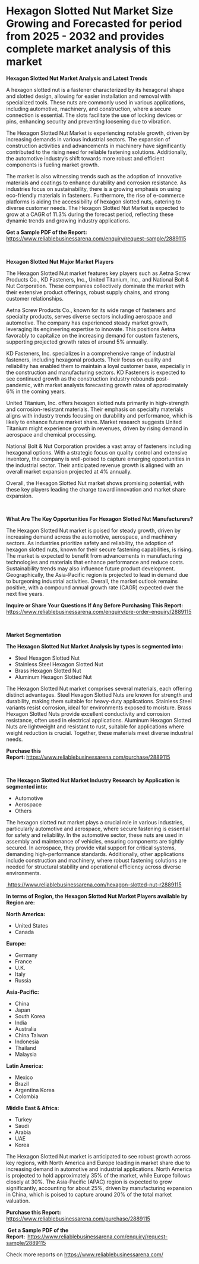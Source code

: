 <p><h1>Hexagon Slotted Nut Market Size Growing and Forecasted for period from 2025 - 2032 and provides complete market analysis of this market</h1></p><p><strong>Hexagon Slotted Nut Market Analysis and Latest Trends</strong></p>
<p><p>A hexagon slotted nut is a fastener characterized by its hexagonal shape and slotted design, allowing for easier installation and removal with specialized tools. These nuts are commonly used in various applications, including automotive, machinery, and construction, where a secure connection is essential. The slots facilitate the use of locking devices or pins, enhancing security and preventing loosening due to vibration.</p><p>The Hexagon Slotted Nut Market is experiencing notable growth, driven by increasing demands in various industrial sectors. The expansion of construction activities and advancements in machinery have significantly contributed to the rising need for reliable fastening solutions. Additionally, the automotive industry’s shift towards more robust and efficient components is fueling market growth. </p><p>The market is also witnessing trends such as the adoption of innovative materials and coatings to enhance durability and corrosion resistance. As industries focus on sustainability, there is a growing emphasis on using eco-friendly materials in fasteners. Furthermore, the rise of e-commerce platforms is aiding the accessibility of hexagon slotted nuts, catering to diverse customer needs. The Hexagon Slotted Nut Market is expected to grow at a CAGR of 11.3% during the forecast period, reflecting these dynamic trends and growing industry applications.</p></p>
<p><strong>Get a Sample PDF of the Report:&nbsp;</strong> <a href="https://www.reliablebusinessarena.com/enquiry/request-sample/2889115?utm_campaign=3001&utm_medium=2&utm_source=Github&utm_content=ia&utm_term=14032025&utm_id=hexagon-slotted-nut">https://www.reliablebusinessarena.com/enquiry/request-sample/2889115</a></p>
<p>&nbsp;</p>
<p><strong>Hexagon Slotted Nut Major Market Players</strong></p>
<p><p>The Hexagon Slotted Nut market features key players such as Aetna Screw Products Co., KD Fasteners, Inc., United Titanium, Inc., and National Bolt & Nut Corporation. These companies collectively dominate the market with their extensive product offerings, robust supply chains, and strong customer relationships.</p><p>Aetna Screw Products Co., known for its wide range of fasteners and specialty products, serves diverse sectors including aerospace and automotive. The company has experienced steady market growth, leveraging its engineering expertise to innovate. This positions Aetna favorably to capitalize on the increasing demand for custom fasteners, supporting projected growth rates of around 5% annually.</p><p>KD Fasteners, Inc. specializes in a comprehensive range of industrial fasteners, including hexagonal products. Their focus on quality and reliability has enabled them to maintain a loyal customer base, especially in the construction and manufacturing sectors. KD Fasteners is expected to see continued growth as the construction industry rebounds post-pandemic, with market analysts forecasting growth rates of approximately 6% in the coming years.</p><p>United Titanium, Inc. offers hexagon slotted nuts primarily in high-strength and corrosion-resistant materials. Their emphasis on specialty materials aligns with industry trends focusing on durability and performance, which is likely to enhance future market share. Market research suggests United Titanium might experience growth in revenues, driven by rising demand in aerospace and chemical processing.</p><p>National Bolt & Nut Corporation provides a vast array of fasteners including hexagonal options. With a strategic focus on quality control and extensive inventory, the company is well-poised to capture emerging opportunities in the industrial sector. Their anticipated revenue growth is aligned with an overall market expansion projected at 4% annually.</p><p>Overall, the Hexagon Slotted Nut market shows promising potential, with these key players leading the charge toward innovation and market share expansion.</p></p>
<p>&nbsp;</p>
<p><strong>What Are The Key Opportunities For Hexagon Slotted Nut Manufacturers?</strong></p>
<p><p>The Hexagon Slotted Nut market is poised for steady growth, driven by increasing demand across the automotive, aerospace, and machinery sectors. As industries prioritize safety and reliability, the adoption of hexagon slotted nuts, known for their secure fastening capabilities, is rising. The market is expected to benefit from advancements in manufacturing technologies and materials that enhance performance and reduce costs. Sustainability trends may also influence future product development. Geographically, the Asia-Pacific region is projected to lead in demand due to burgeoning industrial activities. Overall, the market outlook remains positive, with a compound annual growth rate (CAGR) expected over the next five years.</p></p>
<p><strong>Inquire or Share Your Questions If Any Before Purchasing This Report:</strong> <a href="https://www.reliablebusinessarena.com/enquiry/pre-order-enquiry/2889115?utm_campaign=3001&utm_medium=2&utm_source=Github&utm_content=ia&utm_term=14032025&utm_id=hexagon-slotted-nut">https://www.reliablebusinessarena.com/enquiry/pre-order-enquiry/2889115</a></p>
<p>&nbsp;</p>
<p><strong>Market Segmentation</strong></p>
<p><strong>The Hexagon Slotted Nut Market Analysis by types is segmented into:</strong></p>
<p><ul><li>Steel Hexagon Slotted Nut</li><li>Stainless Steel Hexagon Slotted Nut</li><li>Brass Hexagon Slotted Nut</li><li>Aluminum Hexagon Slotted Nut</li></ul></p>
<p><p>The Hexagon Slotted Nut market comprises several materials, each offering distinct advantages. Steel Hexagon Slotted Nuts are known for strength and durability, making them suitable for heavy-duty applications. Stainless Steel variants resist corrosion, ideal for environments exposed to moisture. Brass Hexagon Slotted Nuts provide excellent conductivity and corrosion resistance, often used in electrical applications. Aluminum Hexagon Slotted Nuts are lightweight and resistant to rust, suitable for applications where weight reduction is crucial. Together, these materials meet diverse industrial needs.</p></p>
<p><strong>Purchase this Report:&nbsp;</strong><a href="https://www.reliablebusinessarena.com/purchase/2889115?utm_campaign=3001&utm_medium=2&utm_source=Github&utm_content=ia&utm_term=14032025&utm_id=hexagon-slotted-nut">https://www.reliablebusinessarena.com/purchase/2889115</a></p>
<p>&nbsp;</p>
<p><strong>The Hexagon Slotted Nut Market Industry Research by Application is segmented into:</strong></p>
<p><ul><li>Automotive</li><li>Aerospace</li><li>Others</li></ul></p>
<p><p>The hexagon slotted nut market plays a crucial role in various industries, particularly automotive and aerospace, where secure fastening is essential for safety and reliability. In the automotive sector, these nuts are used in assembly and maintenance of vehicles, ensuring components are tightly secured. In aerospace, they provide vital support for critical systems, demanding high-performance standards. Additionally, other applications include construction and machinery, where robust fastening solutions are needed for structural stability and operational efficiency across diverse environments.</p></p>
<p><a href="https://www.reliablebusinessarena.com/hexagon-slotted-nut-r2889115?utm_campaign=3001&utm_medium=2&utm_source=Github&utm_content=ia&utm_term=14032025&utm_id=hexagon-slotted-nut">&nbsp;https://www.reliablebusinessarena.com/hexagon-slotted-nut-r2889115</a></p>
<p><strong>In terms of Region, the Hexagon Slotted Nut Market Players available by Region are:</strong></p>
<p>
    <p> <strong> North America: </strong>
        <ul>
            <li>United States</li>
            <li>Canada</li>
        </ul>
        </p> 
    <p> <strong> Europe: </strong>
        <ul>
            <li>Germany</li>
            <li>France</li>
            <li>U.K.</li>
            <li>Italy</li>
            <li>Russia</li>
        </ul>
        </p> 
    <p> <strong> Asia-Pacific: </strong>
        <ul>
            <li>China</li>
            <li>Japan</li>
            <li>South Korea</li>
            <li>India</li>
            <li>Australia</li>
            <li>China Taiwan</li>
            <li>Indonesia</li>
            <li>Thailand</li>
            <li>Malaysia</li>
        </ul>
        </p> 
    <p> <strong> Latin America: </strong>
        <ul>
            <li>Mexico</li>
            <li>Brazil</li>
            <li>Argentina Korea</li>
            <li>Colombia</li>
        </ul>
        </p> 
    <p> <strong> Middle East & Africa: </strong>
        <ul>
            <li>Turkey</li>
            <li>Saudi</li>
            <li>Arabia</li>
            <li>UAE</li>
            <li>Korea</li>
        </ul>
    </p>
    </p>
<p><p>The Hexagon Slotted Nut market is anticipated to see robust growth across key regions, with North America and Europe leading in market share due to increasing demand in automotive and industrial applications. North America is projected to hold approximately 35% of the market, while Europe follows closely at 30%. The Asia-Pacific (APAC) region is expected to grow significantly, accounting for about 25%, driven by manufacturing expansion in China, which is poised to capture around 20% of the total market valuation.</p></p>
<p><strong>Purchase this Report: </strong><a href="https://www.reliablebusinessarena.com/purchase/2889115?utm_campaign=3001&utm_medium=2&utm_source=Github&utm_content=ia&utm_term=14032025&utm_id=hexagon-slotted-nut">https://www.reliablebusinessarena.com/purchase/2889115</a></p>
<p>&nbsp;<strong>Get a Sample PDF of the Report:&nbsp;&nbsp;</strong><a href="https://www.reliablebusinessarena.com/enquiry/request-sample/2889115?utm_campaign=3001&utm_medium=2&utm_source=Github&utm_content=ia&utm_term=14032025&utm_id=hexagon-slotted-nut">https://www.reliablebusinessarena.com/enquiry/request-sample/2889115</a></p>
<p><strong></strong></p>
<p>Check more reports on <a href="https://www.reliablebusinessarena.com/?utm_campaign=3001&utm_medium=2&utm_source=Github&utm_content=ia&utm_term=14032025&utm_id=hexagon-slotted-nut">https://www.reliablebusinessarena.com/</a></p>